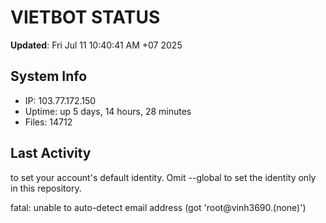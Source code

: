 # VIETBOT STATUS
**Updated**: Fri Jul 11 10:40:41 AM +07 2025

## System Info
- IP: 103.77.172.150
- Uptime: up 5 days, 14 hours, 28 minutes
- Files: 14712

## Last Activity

to set your account's default identity.
Omit --global to set the identity only in this repository.

fatal: unable to auto-detect email address (got 'root@vinh3690.(none)')
